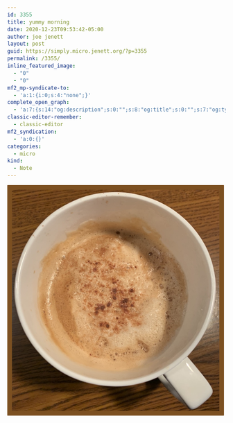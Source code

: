 ```yaml
---
id: 3355
title: yummy morning
date: 2020-12-23T09:53:42-05:00
author: joe jenett
layout: post
guid: https://simply.micro.jenett.org/?p=3355
permalink: /3355/
inline_featured_image:
  - "0"
  - "0"
mf2_mp-syndicate-to:
  - 'a:1:{i:0;s:4:"none";}'
complete_open_graph:
  - 'a:7:{s:14:"og:description";s:0:"";s:8:"og:title";s:0:"";s:7:"og:type";s:0:"";s:12:"twitter:card";s:7:"summary";s:15:"twitter:creator";s:0:"";s:19:"twitter:description";s:0:"";s:8:"og:image";s:0:"";}'
classic-editor-remember:
  - classic-editor
mf2_syndication:
  - 'a:0:{}'
categories:
  - micro
kind:
  - Note
---
```

<img class="alignnone size-full wp-image-3354" src="../wp-content/uploads/2020/12/yummy-am.jpg" alt="" width="500" />